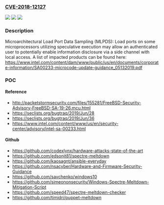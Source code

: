 ### [CVE-2018-12127](https://cve.mitre.org/cgi-bin/cvename.cgi?name=CVE-2018-12127)
![](https://img.shields.io/static/v1?label=Product&message=Central%20Processing%20Units%20(CPUs)&color=blue)
![](https://img.shields.io/static/v1?label=Version&message=n%2Fa&color=blue)
![](https://img.shields.io/static/v1?label=Vulnerability&message=Information%20Disclosure&color=brighgreen)

### Description

Microarchitectural Load Port Data Sampling (MLPDS): Load ports on some microprocessors utilizing speculative execution may allow an authenticated user to potentially enable information disclosure via a side channel with local access. A list of impacted products can be found here: https://www.intel.com/content/dam/www/public/us/en/documents/corporate-information/SA00233-microcode-update-guidance_05132019.pdf

### POC

#### Reference
- http://packetstormsecurity.com/files/155281/FreeBSD-Security-Advisory-FreeBSD-SA-19-26.mcu.html
- https://seclists.org/bugtraq/2019/Jun/28
- https://seclists.org/bugtraq/2019/Jun/36
- https://www.intel.com/content/www/us/en/security-center/advisory/intel-sa-00233.html

#### Github
- https://github.com/codexlynx/hardware-attacks-state-of-the-art
- https://github.com/edsonjt81/spectre-meltdown
- https://github.com/kaosagnt/ansible-everyday
- https://github.com/nsacyber/Hardware-and-Firmware-Security-Guidance
- https://github.com/savchenko/windows10
- https://github.com/simeononsecurity/Windows-Spectre-Meltdown-Mitigation-Script
- https://github.com/speed47/spectre-meltdown-checker
- https://github.com/timidri/puppet-meltdown

